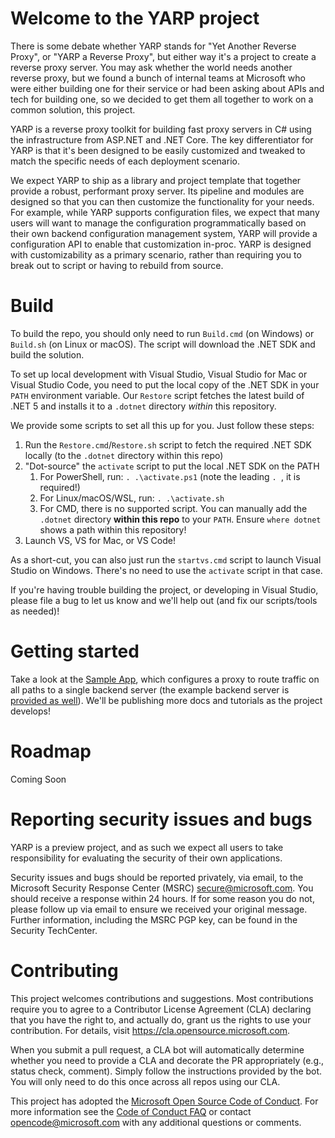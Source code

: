 # Welcome to the YARP project

There is some debate whether YARP stands for "Yet Another Reverse Proxy", or "YARP a Reverse Proxy", but either way it's a project to create a reverse proxy server. You may ask whether the world needs another reverse proxy, but we found a bunch of internal teams at Microsoft who were either building one for their service or had been asking about APIs and tech for building one, so we decided to get them all together to work on a common solution, this project.

YARP is a reverse proxy toolkit for building fast proxy servers in C# using the infrastructure from ASP.NET and .NET Core. The key differentiator for YARP is that it's been designed to be easily customized and tweaked to match the specific needs of each deployment scenario. 

We expect YARP to ship as a library and project template that together provide a robust, performant proxy server. Its pipeline and modules are designed so that you can then customize the functionality for your needs. For example, while YARP supports configuration files, we expect that many users will want to manage the configuration programmatically based on their own backend configuration management system, YARP will provide a configuration API to enable that customization in-proc.  YARP is designed with customizability as a primary scenario, rather than requiring you to break out to script or having to rebuild from source.

# Build

To build the repo, you should only need to run `Build.cmd` (on Windows) or `Build.sh` (on Linux or macOS). The script will download the .NET SDK and build the solution.

To set up local development with Visual Studio, Visual Studio for Mac or Visual Studio Code, you need to put the local copy of the .NET SDK in your `PATH` environment variable. Our `Restore` script fetches the latest build of .NET 5 and installs it to a `.dotnet` directory *within* this repository.

We provide some scripts to set all this up for you. Just follow these steps:

1. Run the `Restore.cmd`/`Restore.sh` script to fetch the required .NET SDK locally (to the `.dotnet` directory within this repo)
1. "Dot-source" the `activate` script to put the local .NET SDK on the PATH
    1. For PowerShell, run: `. .\activate.ps1` (note the leading `. `, it is required!)
    1. For Linux/macOS/WSL, run: `. .\activate.sh`
    1. For CMD, there is no supported script. You can manually add the `.dotnet` directory **within this repo** to your `PATH`. Ensure `where dotnet` shows a path within this repository!
1. Launch VS, VS for Mac, or VS Code!

As a short-cut, you can also just run the `startvs.cmd` script to launch Visual Studio on Windows. There's no need to use the `activate` script in that case.

If you're having trouble building the project, or developing in Visual Studio, please file a bug to let us know and we'll help out (and fix our scripts/tools as needed)!

# Getting started

Take a look at the [Sample App](samples/ReverseProxy.Sample), which configures a proxy to route traffic on all paths to a single backend server (the example backend server is [provided as well](samples/SampleServer)). We'll be publishing more docs and tutorials as the project develops!

# Roadmap

Coming Soon

# Reporting security issues and bugs

YARP is a preview project, and as such we expect all users to take responsibility for evaluating the security of their own applications.

Security issues and bugs should be reported privately, via email, to the Microsoft Security Response Center (MSRC) secure@microsoft.com. You should receive a response within 24 hours. If for some reason you do not, please follow up via email to ensure we received your original message. Further information, including the MSRC PGP key, can be found in the Security TechCenter.

# Contributing

This project welcomes contributions and suggestions.  Most contributions require you to agree to a
Contributor License Agreement (CLA) declaring that you have the right to, and actually do, grant us
the rights to use your contribution. For details, visit https://cla.opensource.microsoft.com.

When you submit a pull request, a CLA bot will automatically determine whether you need to provide
a CLA and decorate the PR appropriately (e.g., status check, comment). Simply follow the instructions
provided by the bot. You will only need to do this once across all repos using our CLA.

This project has adopted the [Microsoft Open Source Code of Conduct](https://opensource.microsoft.com/codeofconduct/).
For more information see the [Code of Conduct FAQ](https://opensource.microsoft.com/codeofconduct/faq/) or
contact [opencode@microsoft.com](mailto:opencode@microsoft.com) with any additional questions or comments.